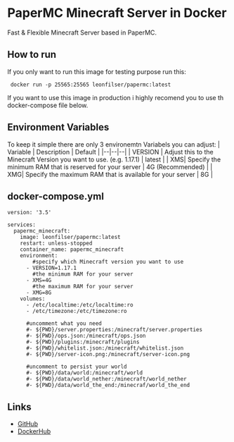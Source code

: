 # PaperMC Minecraft Server in Docker
Fast & Flexible Minecraft Server based in PaperMC.

## How to run

If you only want to run this image for testing purpose run this:

     docker run -p 25565:25565 leonfilser/papermc:latest

If you want to use this image in production i highly recomend you to use th docker-compose file below.

## Environment Variables
To keep it simple there are only 3 environemtn Variabels you can adjust:
| Variable | Description | Default |
|--|--|--|
| VERSION | Adjust this to the Minecraft Version you want to use. (e.g. 1.17.1) | latest |
| XMS| Specify the minimum RAM that is reserved for your server | 4G (Recommended) |
| XMG| Specify the maximum RAM that is available for your server | 8G |
## docker-compose.yml

    version: '3.5'
    
    services:
      papermc_minecraft:
        image: leonfilser/papermc:latest
        restart: unless-stopped
        container_name: papermc_minecraft
        environment:
            #specify which Minecraft version you want to use 
          - VERSION=1.17.1
            #the minimum RAM for your server
          - XMS=4G
            #the maximum RAM for your server
          - XMG=8G
        volumes:
          - /etc/localtime:/etc/localtime:ro
          - /etc/timezone:/etc/timezone:ro
    
          #uncomment what you need
          #- ${PWD}/server.properties:/minecraft/server.properties
          #- ${PWD}/ops.json:/minecraft/ops.json
          #- ${PWD}/plugins:/minecraft/plugins
          #- ${PWD}/whitelist.json:/minecraft/whitelist.json
          #- ${PWD}/server-icon.png:/minecraft/server-icon.png
    
          #uncomment to persist your world
          #- ${PWD}/data/world:/minecraft/world
          #- ${PWD}/data/world_nether:/minecraft/world_nether
          #- ${PWD}/data/world_the_end:/minecraf/world_the_end

## Links
- [GitHub](https://github.com/leonfilser/papermc "GitHub")
- [DockerHub](https://hub.docker.com/r/leonfilser/papermc "DockerHub")
